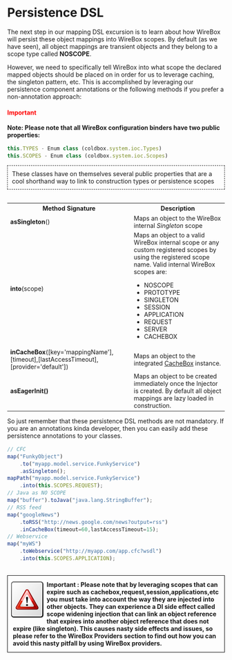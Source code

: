 # Persistence DSL

The next step in our mapping DSL excursion is to learn about how WireBox will persist these object mappings into WireBox scopes. By default (as we have seen), all object mappings are transient objects and they belong to a scope type called **NOSCOPE**.

However, we need to specifically tell WireBox into what scope the declared mapped objects should be placed on in order for us to leverage caching, the singleton pattern, etc. This is accomplished by leveraging our persistence component annotations or the following methods if you prefer a non-annotation approach:

<h4 style="color:red">Important</h4>

<b>Note: Please note that all WireBox configuration binders have two public properties:</b>
```javascript
this.TYPES - Enum class (coldbox.system.ioc.Types)
this.SCOPES - Enum class (coldbox.system.ioc.Scopes)
```
<div style="border:1px dashed">
    <p style="margin:10px">
These classes have on themselves several public properties that are a cool shorthand way to link to construction types or persistence scopes
    </p>
</div>
<br>
<table class="tablelisting" cellpadding="5">
<tbody><tr>
<th><b>Method Signature</b> </th>
<th><b>Description</b> </th></tr>
<tr>
<td><b>asSingleton</b>() </td>
<td>Maps an object to the WireBox internal <i>Singleton</i> scope</td></tr>
<tr>
<td><b>into</b>(scope) </td>
<td>Maps an object to a valid WireBox internal scope or any custom registered scopes by using the registered scope name. Valid internal WireBox scopes are:
<ul>
<li>NOSCOPE</li>
<li>PROTOTYPE</li>
<li>SINGLETON</li>
<li>SESSION</li>
<li>APPLICATION</li>
<li>REQUEST </li>
<li>SERVER </li>
<li>CACHEBOX </li></ul></td></tr>
<tr>
<td><b>inCacheBox</b>([key='mappingName'],[timeout],[lastAccessTimeout],[provider='default']) </td>
<td>Maps an object to the integrated <a href="wiki/CacheBox.cfm">CacheBox</a> instance.</td></tr>
<tr>
<td><b>asEagerInit()</b> </td>
<td>Maps an object to be created immediately once the Injector is created. By default all object mappings are lazy loaded in construction.</td></tr></tbody></table>

So just remember that these persistence DSL methods are not mandatory. If you are an annotations kinda developer, then you can easily add these persistence annotations to your classes.

```javascript
// CFC
map("FunkyObject")
	.to("myapp.model.service.FunkyService")
	.asSingleton();
mapPath("myapp.model.service.FunkyService")
	.into(this.SCOPES.REQUEST);
// Java as NO SCOPE
map("buffer").toJava("java.lang.StringBuffer");
// RSS feed
map("googleNews")
	.toRSS("http://news.google.com/news?output=rss")
	.inCacheBox(timeout=60,lastAccessTimeout=15);
// Webservice
map("myWS")
	.toWebservice("http://myapp.com/app.cfc?wsdl")
	.into(this.SCOPES.APPLICATION);
```
<br>
<div style="border: 1px solid black">
<img src="../images/icon_important.png" width="18%" style="float:left;margin-top:10px"><p style="margin:12px"><b>
Important : Please note that by leveraging scopes that can expire such as cachebox,request,session,applications,etc you must take into account the way they are injected into other objects. They can experience a DI side effect called scope widening injection that can link an object reference that expires into another object reference that does not expire (like singleton). This causes nasty side effects and issues, so please refer to the WireBox Providers section to find out how you can avoid this nasty pitfall by using WireBox providers.  </b></p>
<div style="clear:both"></div>
</div>
<br>
